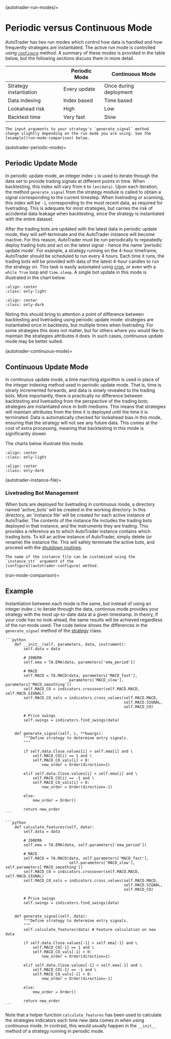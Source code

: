 (autotrader-run-modes)=
# Periodic versus Continuous Mode

AutoTrader has two run modes which control how data is handled and 
how frequently strategies are instantiated. The active run mode is 
controlled using [`configure`](autotrader-configure) method. A 
summary of these modes is provided in the table below, but the 
following sections discuss them in more detail.


|           | Periodic Mode | Continuous Mode |
| --------- | ------------- | --------------- |
| Strategy instantiation | Every update | Once during deployment |
| Data indexing | Index based | Time based |
| Lookahead risk | High | Low |
| Backtest time | Very fast | Slow |

```{important}
The input arguments to your strategy's `generate_signal` method 
change slightly depending on the run mode you are using. See the
[example](run-mode-comparison) below.
```


(autotrader-periodic-mode)=
## Periodic Update Mode
In periodic update mode, an integer index `i` is used to iterate through 
the data set to provide trading signals at different points in time. When
backtesting, this index will vary from `0` to `len(data)`. Upon each 
iteration, the method `generate_signal` from the strategy module is 
called to obtain a signal corresponding to the current timestep. When 
livetrading or scanning, this index will be `-1`, corresponding to the 
most recent data, as required for livetrading. This is adequate for
most strategies, but carries the risk of accidental data leakage when 
backtesting, since the strategy is instantiated with the entire dataset. 

After the trading bots are updated with the latest data in periodic 
update mode, they will self-terminate and the AutoTrader instance will 
become inactive. For this reason, AutoTrader must be run periodically to 
repeatedly deploy trading bots and act on the latest signal - hence the 
name 'periodic update mode'. For example, a strategy running on the 
4-hour timeframe, AutoTrader should be scheduled to run every 4 hours. 
Each time it runs, the trading bots will be provided with data of the 
latest 4-hour candles to run the strategy on. This task is easily 
automated using [cron](https://en.wikipedia.org/wiki/Cron), or even with a 
`while True` loop and `time.sleep`. A single bot update in this mode is 
illustrated in the chart below.


```{image} ../../assets/images/light-periodic-update-run.svg
:align: center
:class: only-light
```

```{image} ../../assets/images/dark-periodic-update-run.svg
:align: center
:class: only-dark
```

Noting this should bring to attention a point of difference between 
backtesting and livetrading using periodic update mode: strategies 
are instantiated once in backtests, but multiple times when 
livetrading. For some strategies this does not matter, but for others 
where you would like to maintain the strategies attributes it does. 
In such cases, continuous update mode may be better suited. 



(autotrader-continuous-mode)=
## Continuous Update Mode

In continuous update mode, a time marching algorithm is used in place 
of the integer indexing method used in periodic update mode. That is, 
time is slowly incremented forwards, and data is slowly revealed to 
the trading bots. More importantly, there is practically no difference
 between backtesting and livetrading from the perspective of the 
 trading bots; strategies are instantiated once in both mediums. 
 This means that strategies will maintain attributes from the time it 
 is deployed until the time it is terminated. Data is automatically 
 checked for lookahead bias in this mode, ensuring that the strategy 
 will not see any future data. This comes at the cost of extra 
 processing, meaning that backtesting in this mode is significantly slower.

The charts below illustrate this mode.

```{image} ../../assets/images/light-detached-bot.svg
:align: center
:class: only-light
```

```{image} ../../assets/images/dark-detached-bot.svg
:align: center
:class: only-dark
```

(autotrader-instance-file)=
### Livetrading Bot Management
When bots are deployed for livetrading in continuous mode, a directory 
named 'active_bots' will be created in the working directory. In this 
directory, an 'instance file' will be created for each active instance 
of AutoTrader. The contents of the instance file includes the trading
bots deployed in that instance, and the instruments they are trading. 
This provides a reference as to which AutoTrader instance contains 
which trading bots. To kill an active instance of AutoTrader, simply
delete (or rename) the instance file. This will safely terminate the 
active bots, and proceed with the 
[shutdown routines](strategy-shutdown-routine).

```{seealso}
The name of the instance file can be customised using the `instance_str` argument of the 
[configure](autotrader-configure) method.
```



(run-mode-comparison)=
## Example 
Instantiation between each mode is the same, but instead of using an 
integer index `i` to iterate through the data, continous mode provides
your strategy with the most up-to-date data at a given timestamp. 
In theory, if your code has no look-ahead, the same results will be 
achieved regardless of the run mode used. The code below shows the
differences in the `generate_signal` method of the 
[strategy](trading-strategy) class.


````{tab} Periodic Mode
```python
    def __init__(self, parameters, data, instrument):
        self.data = data
        
        # 200EMA
        self.ema = TA.EMA(data, parameters['ema_period'])
        
        # MACD
        self.MACD = TA.MACD(data, parameters['MACD_fast'], 
                            parameters['MACD_slow'], parameters['MACD_smoothing'])
        self.MACD_CO = indicators.crossover(self.MACD.MACD, self.MACD.SIGNAL)
        self.MACD_CO_vals = indicators.cross_values(self.MACD.MACD, 
                                                    self.MACD.SIGNAL,
                                                    self.MACD_CO)
        
        # Price swings
        self.swings = indicators.find_swings(data)


    def generate_signal(self, i, **kwargs):
        """Define strategy to determine entry signals.
        """
        
        if self.data.Close.values[i] > self.ema[i] and \ 
            self.MACD_CO[i] == 1 and \
            self.MACD_CO_vals[i] < 0:
                new_order = Order(direction=1)
                
        elif self.data.Close.values[i] < self.ema[i] and \
            self.MACD_CO[i] == -1 and \
            self.MACD_CO_vals[i] > 0:
                new_order = Order(direction=-1)

        else:
            new_order = Order()
        
        return new_order
```
````
````{tab} Continuous Mode
```python
    def calculate_features(self, data):
        self.data = data
        
        # 200EMA
        self.ema = TA.EMA(data, self.parameters['ema_period'])
        
        # MACD
        self.MACD = TA.MACD(data, self.parameters['MACD_fast'], 
                            self.parameters['MACD_slow'], self.parameters['MACD_smoothing'])
        self.MACD_CO = indicators.crossover(self.MACD.MACD, self.MACD.SIGNAL)
        self.MACD_CO_vals = indicators.cross_values(self.MACD.MACD, 
                                                    self.MACD.SIGNAL,
                                                    self.MACD_CO)
        
        # Price swings
        self.swings = indicators.find_swings(data)


    def generate_signal(self, data):
        """Define strategy to determine entry signals.
        """
        self.calculate_features(data) # Feature calculation on new data
        
        if self.data.Close.values[-1] > self.ema[-1] and \
            self.MACD_CO[-1] == 1 and \
            self.MACD_CO_vals[-1] < 0:
                new_order = Order(direction=1)
                
        elif self.data.Close.values[-1] < self.ema[-1] and \
            self.MACD_CO[-1] == -1 and \
            self.MACD_CO_vals[-1] > 0:
                new_order = Order(direction=-1)

        else:
            new_order = Order()
        
        return new_order
```
````

Note that a helper function `calculate_features` has been used to calculate the strategies indicators
each time new data comes in when using continuous mode. In contrast, this would usually happen in the 
`__init__` method of a strategy running in periodic mode.